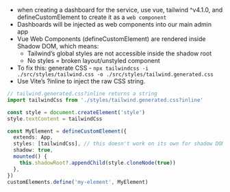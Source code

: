 - when creating a dashboard for the service, use vue, tailwind ^v4.1.0, and defineCustomElement to
  create it as a `web component`
- Dashboards will be injected as web components into our main admin app
- Vue Web Components (defineCustomElement) are rendered inside Shadow DOM, which means:
  - Tailwind’s global styles are not accessible inside the shadow root
  - No styles = broken layout/unstyled component
- To fix this: generate CSS -
  `npx tailwindcss -i ./src/styles/tailwind.css -o ./src/styles/tailwind.generated.css`
- Use Vite’s ?inline to inject the raw CSS string.

```ts
// tailwind.generated.css?inline returns a string
import tailwindCss from './styles/tailwind.generated.css?inline'

const style = document.createElement('style')
style.textContent = tailwindCss

const MyElement = defineCustomElement({
  extends: App,
  styles: [tailwindCss], // this doesn't work on its own for shadow DOM
  shadow: true,
  mounted() {
    this.shadowRoot?.appendChild(style.cloneNode(true))
  },
})
customElements.define('my-element', MyElement)
```
